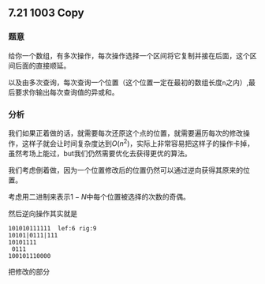 ## 7.21 1003 Copy

### 题意

给你一个数组，有多次操作，每次操作选择一个区间将它复制并接在后面，这个区间后面的直接顺延。

以及由多次查询，每次查询一个位置（这个位置一定在最初的数组长度`n`之内）,最后要求你输出每次查询值的异或和。

### 分析

我们如果正着做的话，就需要每次还原这个点的位置，就需要遍历每次的修改操作，这样子就会让时间复杂度达到$O(n^2)$，实际上非常容易把这样子的操作卡掉，虽然考场上能过，but我们仍然需要优化去获得更优的算法。

我们考虑倒着做，因为一个位置修改后的位置仍然可以通过逆向获得其原来的位置。

考虑用二进制来表示$1-N$中每个位置被选择的次数的奇偶。

然后逆向操作其实就是

```
101010111111  lef:6 rig:9
10101|0111|111
10101111
 0111
100101110000
```

把修改的部分